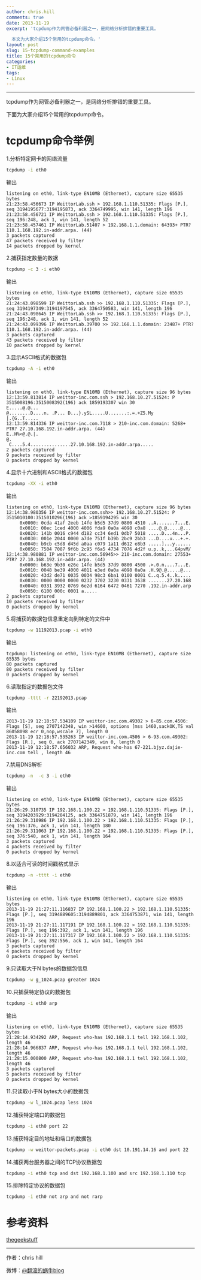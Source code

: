 ```yaml
---
author: chris.hill
comments: true
date: 2013-11-19 
excerpt: 'tcpdump作为网管必备利器之一，是网络分析排错的重要工具。

  本文为大家介绍15个常用的tcpdump命令。'
layout: post
slug: 15-tcpdump-command-examples
title: 15个常用的tcpdump命令
categories:
- IT运维
tags:
- Linux
---
```


* * *





tcpdump作为网管必备利器之一，是网络分析排错的重要工具。





下面为大家介绍15个常用的tcpdump命令。





# tcpdump命令举例





1.分析特定网卡的网络流量




```sh 
tcpdump -i eth0
```




输出





    listening on eth0, link-type EN10MB (Ethernet), capture size 65535 bytes
    21:23:58.456673 IP WeittorLab.ssh > 192.168.1.110.51335: Flags [P.], seq 3194195677:3194195873, ack 3364749995, win 141, length 196
    21:23:58.456721 IP WeittorLab.ssh > 192.168.1.110.51335: Flags [P.], seq 196:248, ack 1, win 141, length 52
    21:23:58.457461 IP WeittorLab.51407 > 192.168.1.1.domain: 64393+ PTR? 110.1.168.192.in-addr.arpa. (44)
    3 packets captured
    47 packets received by filter
    14 packets dropped by kernel


<!-- more -->



2.捕获指定数量的数据




    
```sh
tcpdump -c 3 -i eth0
```




输出





    listening on eth0, link-type EN10MB (Ethernet), capture size 65535 bytes
    21:24:43.098599 IP WeittorLab.ssh >> 192.168.1.110.51335: Flags [P.], seq 3194197349:3194197545, ack 3364750583, win 141, length 196
    21:24:43.098645 IP WeittorLab.ssh >> 192.168.1.110.51335: Flags [P.], seq 196:248, ack 1, win 141, length 52
    21:24:43.099396 IP WeittorLab.39700 >> 192.168.1.1.domain: 23487+ PTR? 110.1.168.192.in-addr.arpa. (44)
    3 packets captured
    43 packets received by filter
    10 packets dropped by kernel





3.显示ASCII格式的数据包




    
```sh
tcpdump -A -i eth0
```




输出





    listening on eth0, link-type EN10MB (Ethernet), capture size 96 bytes
    12:13:59.813814 IP weittor-inc.com.ssh > 192.168.10.27.51524: P 3515008196:3515008392(196) ack 1859193307 win 30
    E.....@.@...
    @........D....n. .P... D...}.ySL.....U.......:.=.+Z5.My
    |.{G..T.....
    12:13:59.814336 IP weittor-inc.com.7118 > 210-inc.com.domain: 5268+ PTR? 27.10.168.192.in-addr.arpa. (44)
    E..H%<@.@.|.
    @.
     C....5.4...............27.10.168.192.in-addr.arpa.....
    2 packets captured
    9 packets received by filter
    0 packets dropped by kernel




4.显示十六进制和ASCII格式的数据包




    
```sh
tcpdump -XX -i eth0
```




输出





    listening on eth0, link-type EN10MB (Ethernet), capture size 96 bytes
    12:14:38.980356 IP weittor-inc.com.ssh>> 192.168.10.27.51524: P 3515010100:3515010296(196) ack >1859194295 win 30
         0x0000: 0cda 41af 2eeb 14fe b5d5 37d9 0800 4510 ..A.......7...E.
         0x0010: 00ec 1ced 4000 4006 fda9 0a0a 4098 c0a8 ....@.@.....@...
         0x0020: 141b 0016 c944 d182 cc34 6ed1 0db7 5018 .....D...4n...P.
         0x0030: 001e 2044 0000 a7de 751f b39b 2bc9 2bb3 ...D....u...+.+.
         0x0040: b9cb c5d8 d45d a0aa c079 1a11 d612 e8b3 .....]...y......
         0x0050: 7504 7087 9f6b 2c95 f6a5 4734 7076 4d2f u.p..k,...G4pvM/
    12:14:38.980881 IP weittor-inc.com.56945>> 210-inc.com.domain: 27553+ PTR? 27.10.168.192.in-addr.arpa. (44)
         0x0000: b63e 9b30 e26e 14fe b5d5 37d9 0800 4500 .>.0.n....7...E.
         0x0010: 0048 be39 4000 4011 e3ed 0a0a 4098 0a0a .H.9@.@.....@...
         0x0020: 43d2 de71 0035 0034 98c3 6ba1 0100 0001 C..q.5.4..k.....
         0x0030: 0000 0000 0000 0232 3702 3230 0331 3638 .......27.20.168
         0x0040: 0331 3932 0769 6e2d 6164 6472 0461 7270 .192.in-addr.arp
         0x0050: 6100 000c 0001 a.....
    2 packets captured
    10 packets received by filter
    0 packets dropped by kernel



5.将捕获的数据包信息重定向到特定的文件中




    
```sh
tcpdump -w 11192013.pcap -i eth0
```




输出





    tcpdump: listening on eth0, link-type EN10MB (Ethernet), capture size 65535 bytes
    80 packets captured
    80 packets received by filter
    0 packets dropped by kernel



6.读取指定的数据包文件




    
```sh
tcpdump -tttt -r 22192013.pcap
```




输出





    2013-11-19 12:18:57.534109 IP weittor-inc.com.49302 > 6-85.com.4506: Flags [S], seq 2707142348, win >14600, options [mss 1460,sackOK,TS val 86058098 ecr 0,nop,wscale 7], length 0
    2013-11-19 12:18:57.535263 IP weittor-inc.com.4506 > 6-93.com.49302: Flags [R.], seq 0, ack 2707142349, win 0, length 0
    2013-11-19 12:18:57.656032 ARP, Request who-has 67-221.bjyz.dajie-inc.com tell , length 46






7.禁用DNS解析




    
```sh
tcpdump -n  -c 3 -i eth0
```




输出





    listening on eth0, link-type EN10MB (Ethernet), capture size 65535 bytes
    21:26:29.310735 IP 192.168.1.100.22 > 192.168.1.110.51335: Flags [P.], seq 3194203929:3194204125, ack 3364751879, win 141, length 196
    21:26:29.310986 IP 192.168.1.100.22 > 192.168.1.110.51335: Flags [P.], seq 196:376, ack 1, win 141, length 180
    21:26:29.311063 IP 192.168.1.100.22 > 192.168.1.110.51335: Flags [P.], seq 376:540, ack 1, win 141, length 164
    3 packets captured
    4 packets received by filter
    0 packets dropped by kernel




8.以适合可读的时间戳格式显示

    
```sh
tcpdump -n -tttt -i eth0
```




输出





    listening on eth0, link-type EN10MB (Ethernet), capture size 65535 bytes
    2013-11-19 21:27:11.116837 IP 192.168.1.100.22 > 192.168.1.110.51335: Flags [P.], seq 3194889605:3194889801, ack 3364753871, win 141, length 196
    2013-11-19 21:27:11.117191 IP 192.168.1.100.22 > 192.168.1.110.51335: Flags [P.], seq 196:392, ack 1, win 141, length 196
    2013-11-19 21:27:11.117317 IP 192.168.1.100.22 > 192.168.1.110.51335: Flags [P.], seq 392:556, ack 1, win 141, length 164
    3 packets captured
    4 packets received by filter
    0 packets dropped by kernel






9.只读取大于N bytes的数据包信息




    
```sh
tcpdump -w g_1024.pcap greater 1024
```




10.只捕获特定协议的数据包




    
```sh
tcpdump -i eth0 arp
```




输出





    listening on eth0, link-type EN10MB (Ethernet), capture size 65535 bytes
    21:28:14.934292 ARP, Request who-has 192.168.1.1 tell 192.168.1.102, length 46
    21:28:14.966837 ARP, Request who-has 192.168.1.1 tell 192.168.1.102, length 46
    21:28:15.000800 ARP, Request who-has 192.168.1.1 tell 192.168.1.102, length 46
    3 packets captured
    5 packets received by filter
    0 packets dropped by kernel






11.只读取小于N bytes大小的数据包




    
```sh
tcpdump -w l_1024.pcap less 1024
```




12.捕获特定端口的数据包




    
```sh
tcpdump -i eth0 port 22
```






13.捕获特定目的地址和端口的数据包




    
```sh
tcpdump -w weittor-packets.pcap -i eth0 dst 10.191.14.16 and port 22
```









14.捕获两台服务器之间的TCP协议数据包




    
```sh
tcpdump -i eth0 tcp and dst 192.168.1.100 and src 192.168.1.110 tcp
```








15.排除特定协议的数据包




    
```sh
tcpdump -i eth0 not arp and not rarp
```







# 参考资料





[thegeekstuff](http://www.thegeekstuff.com/2010/08/tcpdump-command-examples/)





* * *





作者：chris hill





微博：[@翻滚的蜗牛blog](http://www.weibo.com/weittor)



